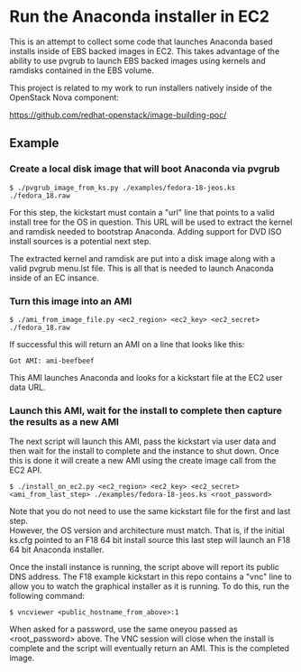 Run the Anaconda installer in EC2
=================================

This is an attempt to collect some code that launches Anaconda based installs inside of EBS backed
images in EC2.  This takes advantage of the ability to use pvgrub to launch EBS backed images using
kernels and ramdisks contained in the EBS volume.

This project is related to my work to run installers natively inside of the OpenStack Nova component:

https://github.com/redhat-openstack/image-building-poc/

## Example

### Create a local disk image that will boot Anaconda via pvgrub

    $ ./pvgrub_image_from_ks.py ./examples/fedora-18-jeos.ks ./fedora_18.raw

For this step, the kickstart must contain a "url" line that points to a valid install
tree for the OS in question.  This URL will be used to extract the kernel and ramdisk
needed to bootstrap Anaconda.  Adding support for DVD ISO install sources is a potential
next step.

The extracted kernel and ramdisk are put into a disk image along with a valid pvgrub
menu.lst file.  This is all that is needed to launch Anaconda inside of an EC insance.


### Turn this image into an AMI

    $ ./ami_from_image_file.py <ec2_region> <ec2_key> <ec2_secret> ./fedora_18.raw

If successful this will return an AMI on a line that looks like this:

    Got AMI: ami-beefbeef

This AMI launches Anaconda and looks for a kickstart file at the EC2 user data URL.

### Launch this AMI, wait for the install to complete then capture the results as a new AMI

The next script will launch this AMI, pass the kickstart via user data and then wait
for the install to complete and the instance to shut down.  Once this is done it will
create a new AMI using the create image call from the EC2 API.

    $ ./install_on_ec2.py <ec2_region> <ec2_key> <ec2_secret> <ami_from_last_step> ./examples/fedora-18-jeos.ks <root_password>

Note that you do not need to use the same kickstart file for the first and last step.  
However, the OS version and architecture must match.  That is, if the initial ks.cfg
pointed to an F18 64 bit install source this last step will launch an F18 64 bit Anaconda
installer.

Once the install instance is running, the script above will report its public
DNS address.  The F18 example kickstart in this repo contains a "vnc" line to allow
you to watch the graphical installer as it is running.  To do this, run the following
command:

    $ vncviewer <public_hostname_from_above>:1

When asked for a password, use the same oneyou passed as <root_password> above.
The VNC session will close when the install is complete and the script will eventually
return an AMI.  This is the completed image.

